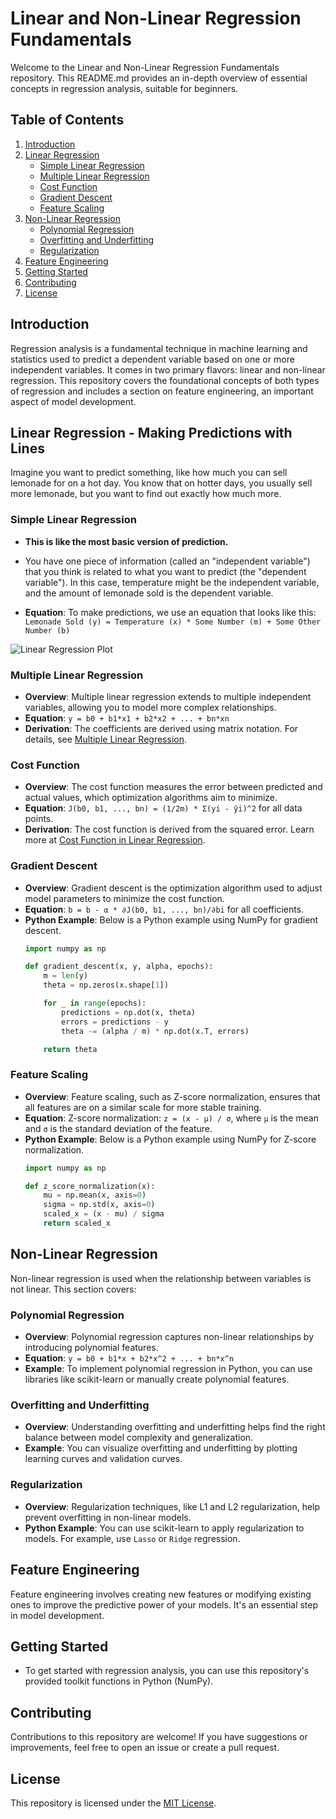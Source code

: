 # Linear and Non-Linear Regression Fundamentals

Welcome to the Linear and Non-Linear Regression Fundamentals repository. This README.md provides an in-depth overview of essential concepts in regression analysis, suitable for beginners.

## Table of Contents

1. [Introduction](#introduction)
2. [Linear Regression](#linear-regression)
   - [Simple Linear Regression](#simple-linear-regression)
   - [Multiple Linear Regression](#multiple-linear-regression)
   - [Cost Function](#cost-function)
   - [Gradient Descent](#gradient-descent)
   - [Feature Scaling](#feature-scaling)
3. [Non-Linear Regression](#non-linear-regression)
   - [Polynomial Regression](#polynomial-regression)
   - [Overfitting and Underfitting](#overfitting-and-underfitting)
   - [Regularization](#regularization)
4. [Feature Engineering](#feature-engineering)
5. [Getting Started](#getting-started)
6. [Contributing](#contributing)
7. [License](#license)

## Introduction

Regression analysis is a fundamental technique in machine learning and statistics used to predict a dependent variable based on one or more independent variables. It comes in two primary flavors: linear and non-linear regression. This repository covers the foundational concepts of both types of regression and includes a section on feature engineering, an important aspect of model development.

## Linear Regression - Making Predictions with Lines

Imagine you want to predict something, like how much you can sell lemonade for on a hot day. You know that on hotter days, you usually sell more lemonade, but you want to find out exactly how much more.

### Simple Linear Regression

- **This is like the most basic version of prediction.**

- You have one piece of information (called an "independent variable") that you think is related to what you want to predict (the "dependent variable"). In this case, temperature might be the independent variable, and the amount of lemonade sold is the dependent variable.

- **Equation**: To make predictions, we use an equation that looks like this:
```Lemonade Sold (y) = Temperature (x) * Some Number (m) + Some Other Number (b)```

![Linear Regression Plot](plots/linear_regression_plot.png)

### Multiple Linear Regression

- **Overview**: Multiple linear regression extends to multiple independent variables, allowing you to model more complex relationships.
- **Equation**: `y = b0 + b1*x1 + b2*x2 + ... + bn*xn`
- **Derivation**: The coefficients are derived using matrix notation. For details, see [Multiple Linear Regression](https://en.wikipedia.org/wiki/Linear_regression#Multiple_linear_regression).

### Cost Function

- **Overview**: The cost function measures the error between predicted and actual values, which optimization algorithms aim to minimize.
- **Equation**: `J(b0, b1, ..., bn) = (1/2m) * Σ(yi - ŷi)^2` for all data points.
- **Derivation**: The cost function is derived from the squared error. Learn more at [Cost Function in Linear Regression](https://en.wikipedia.org/wiki/Linear_regression#Cost_function).

### Gradient Descent

- **Overview**: Gradient descent is the optimization algorithm used to adjust model parameters to minimize the cost function.
- **Equation**: `b = b - α * ∂J(b0, b1, ..., bn)/∂bi` for all coefficients.
- **Python Example**: Below is a Python example using NumPy for gradient descent.
    ```python
    import numpy as np

    def gradient_descent(x, y, alpha, epochs):
        m = len(y)
        theta = np.zeros(x.shape[1])

        for _ in range(epochs):
            predictions = np.dot(x, theta)
            errors = predictions - y
            theta -= (alpha / m) * np.dot(x.T, errors)

        return theta
    ```

### Feature Scaling

- **Overview**: Feature scaling, such as Z-score normalization, ensures that all features are on a similar scale for more stable training.
- **Equation**: Z-score normalization: `z = (x - μ) / σ`, where `μ` is the mean and `σ` is the standard deviation of the feature.
- **Python Example**: Below is a Python example using NumPy for Z-score normalization.
    ```python
    import numpy as np

    def z_score_normalization(x):
        mu = np.mean(x, axis=0)
        sigma = np.std(x, axis=0)
        scaled_x = (x - mu) / sigma
        return scaled_x
    ```
    
## Non-Linear Regression

Non-linear regression is used when the relationship between variables is not linear. This section covers:

### Polynomial Regression

- **Overview**: Polynomial regression captures non-linear relationships by introducing polynomial features.
- **Equation**: `y = b0 + b1*x + b2*x^2 + ... + bn*x^n`
- **Example**: To implement polynomial regression in Python, you can use libraries like scikit-learn or manually create polynomial features.

### Overfitting and Underfitting

- **Overview**: Understanding overfitting and underfitting helps find the right balance between model complexity and generalization.
- **Example**: You can visualize overfitting and underfitting by plotting learning curves and validation curves.

### Regularization

- **Overview**: Regularization techniques, like L1 and L2 regularization, help prevent overfitting in non-linear models.
- **Python Example**: You can use scikit-learn to apply regularization to models. For example, use `Lasso` or `Ridge` regression.

## Feature Engineering

Feature engineering involves creating new features or modifying existing ones to improve the predictive power of your models. It's an essential step in model development.

## Getting Started

- To get started with regression analysis, you can use this repository's provided toolkit functions in Python (NumPy).

## Contributing

Contributions to this repository are welcome! If you have suggestions or improvements, feel free to open an issue or create a pull request.

## License

This repository is licensed under the [MIT License](LICENSE).
